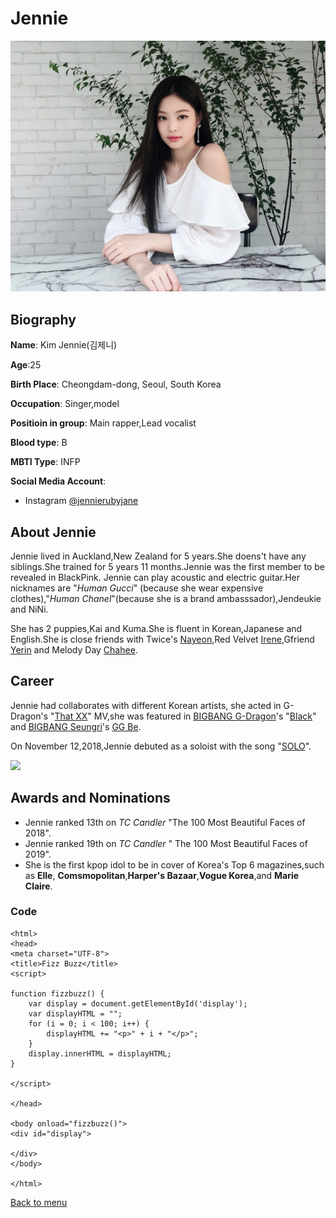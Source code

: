 # Jennie
![](https://github.com/AngelS28/AngelS28/blob/main/image/jennie1.jpeg)

## Biography
**Name**: Kim Jennie(김제니)

**Age**:25

**Birth Place**: Cheongdam-dong, Seoul, South Korea

**Occupation**: Singer,model

**Positioin in group**: Main rapper,Lead vocalist

**Blood type**: B

**MBTI Type**: INFP

**Social Media Account**:
* Instagram [@jennierubyjane](https://www.instagram.com/jennierubyjane/)

## About Jennie
Jennie lived in Auckland,New Zealand for 5 years.She doens't have any siblings.She trained for 5 years 11 months.Jennie was the first member to be revealed in BlackPink.
Jennie can play acoustic and electric guitar.Her nicknames are "_Human Gucci_" (because she wear expensive clothes),"_Human Chanel_"(because she is a brand ambasssador),Jendeukie and NiNi. 

She has 2 puppies,Kai and Kuma.She is fluent in Korean,Japanese and English.She is close friends with Twice's [Nayeon](https://en.wikipedia.org/wiki/Nayeon),Red Velvet [Irene](https://en.wikipedia.org/wiki/Irene_(singer)),Gfriend [Yerin](https://en.wikipedia.org/wiki/Yerin_(entertainer)) and Melody Day [Chahee](https://en.wikipedia.org/wiki/Melody_Day_(group)).

## Career 
Jennie had collaborates with different Korean artists, she acted in G-Dragon's "[That XX](https://www.youtube.com/watch?v=j57IzkTFnT8)" MV,she was featured in [BIGBANG G-Dragon](https://en.wikipedia.org/wiki/G-Dragon)'s "[Black](https://www.youtube.com/watch?v=JF1rWk18n_A)" and [BIGBANG Seungri](https://en.wikipedia.org/wiki/Seungri)'s [GG Be](https://www.youtube.com/watch?v=ws5zH2WC1gI).

On November 12,2018,Jennie debuted as a soloist with the song "[SOLO](https://www.youtube.com/watch?v=b73BI9eUkjM)".

![](https://i1.sndcdn.com/artworks-000438391512-no65yy-t500x500.jpg)

## Awards and Nominations
* Jennie  ranked 13th on _TC Candler_ "The 100 Most Beautiful Faces of 2018".
* Jennie ranked 19th on _TC Candler_ " The 100 Most Beautiful Faces of 2019".
* She is the first kpop idol to be in cover of Korea's Top 6 magazines,such as **Elle**, **Comsmopolitan**,**Harper's Bazaar**,**Vogue Korea**,and **Marie Claire**. 


### Code 
```<!DOCTYPE html>
<html>
<head>
<meta charset="UTF-8">
<title>Fizz Buzz</title>
<script>

function fizzbuzz() {
	var display = document.getElementById('display');
	var displayHTML = "";
	for (i = 0; i < 100; i++) {
		displayHTML += "<p>" + i + "</p>";
	}
	display.innerHTML = displayHTML;
}

</script>

</head>

<body onload="fizzbuzz()">
<div id="display">

</div>
</body>

</html>
```
[Back to menu](https://github.com/AngelS28/AngelS28/blob/main/whoIsBlackPink.md)



